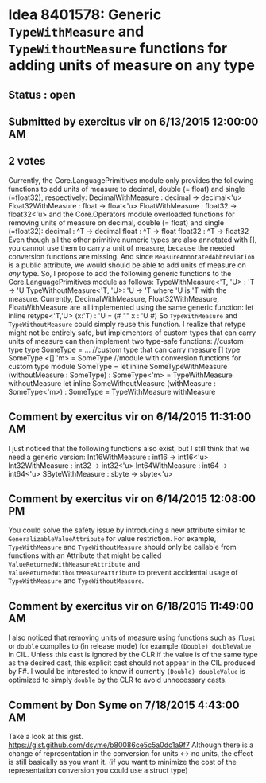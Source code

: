# Idea 8401578: Generic `TypeWithMeasure` and `TypeWithoutMeasure` functions for adding units of measure on any type #

## Status : open

## Submitted by exercitus vir on 6/13/2015 12:00:00 AM

## 2 votes

Currently, the Core.LanguagePrimitives module only provides the following functions to add units of measure to decimal, double (= float) and single (=float32), respectively:
DecimalWithMeasure : decimal -> decimal<'u>
Float32WithMeasure : float -> float<'u>
FloatWithMeasure : float32 -> float32<'u>
and the Core.Operators module overloaded functions for removing units of measure on decimal, double (= float) and single (=float32):
decimal : ^T -> decimal
float : ^T -> float
float32 : ^T -> float32
Even though all the other primitive numeric types are also annotated with [<MeasureAnnotatedAbbreviation>], you cannot use them to carry a unit of measure, because the needed conversion functions are missing. And since `MeasureAnnotatedAbbreviation` is a public attribute, we would should be able to add units of measure on *any* type.
So, I propose to add the following generic functions to the Core.LanguagePrimitives module as follows:
TypeWithMeasure<'T, 'U> : 'T -> 'U
TypeWithoutMeasure<'T, 'U>: 'U -> 'T
where 'U is 'T with the measure.
Currently, DecimalWithMeasure, Float32WithMeasure, FloatWithMeasure are all implemented using the same generic function:
let inline retype<'T,'U> (x:'T) : 'U = (# "" x : 'U #)
So `TypeWithMeasure` and `TypeWithoutMeasure` could simply reuse this function. I realize that retype might not be entirely safe, but implementors of custom types that can carry units of measure can then implement two type-safe functions:
//custom type
type SomeType = ...
//custom type that can carry measure
[<MeasureAnnotatedAbbreviation>]
type SomeType <[<Measure>] 'm> = SomeType
//module with conversion functions for custom type
module SomeType =
let inline SomeTypeWithMeasure (withoutMeasure : SomeType) : SomeType<'m> = TypeWithMeasure withoutMeasure
let inline SomeWithoutMeasure (withMeasure : SomeType<'m>) : SomeType = TypeWithMeasure withMeasure


## Comment by exercitus vir on 6/14/2015 11:31:00 AM

I just noticed that the following functions also exist, but I still think that we need a generic version:
Int16WithMeasure : int16 -> int16<'u>
Int32WithMeasure : int32 -> int32<'u>
Int64WithMeasure : int64 -> int64<'u>
SByteWithMeasure : sbyte -> sbyte<'u>

## Comment by exercitus vir on 6/14/2015 12:08:00 PM

You could solve the safety issue by introducing a new attribute similar to `GeneralizableValueAttribute` for value restriction. For example, `TypeWithMeasure` and `TypeWithoutMeasure` should only be callable from functions with an Attribute that might be called `ValueReturnedWithMeasureAttribute` and `ValueReturnedWithoutMeasureAttribute` to prevent accidental usage of `TypeWithMeasure` and `TypeWithoutMeasure`.

## Comment by exercitus vir on 6/18/2015 11:49:00 AM

I also noticed that removing units of measure using functions such as `float` or `double` compiles to (in release mode) for example `(Double) doubleValue` in CIL. Unless this cast is ignored by the CLR if the value is of the same type as the desired cast, this explicit cast should not appear in the CIL produced by F#.
I would be interested to know if currently `(Double) doubleValue` is optimized to simply `double` by the CLR to avoid unnecessary casts.

## Comment by Don Syme on 7/18/2015 4:43:00 AM

Take a look at this gist.
https://gist.github.com/dsyme/b80086ce5c5a0dc1a9f7
Although there is a change of representation in the conversion for units <-> no units, the effect is still basically as you want it. (if you want to minimize the cost of the representation conversion you could use a struct type)
